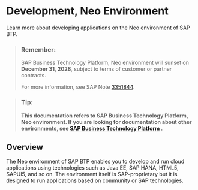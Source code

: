 <!-- loio4543511443c640da94f2850f8f73dda2 -->

# Development, Neo Environment

Learn more about developing applications on the Neo environment of SAP BTP.

> ### Remember:  
> SAP Business Technology Platform, Neo environment will sunset on **December 31, 2028**, subject to terms of customer or partner contracts.
> 
> For more information, see SAP Note [3351844](https://me.sap.com/notes/3351844).

> ### Tip:  
> **This documentation refers to SAP Business Technology Platform, Neo environment. If you are looking for documentation about other environments, see [SAP Business Technology Platform](https://help.sap.com/docs/btp/sap-business-technology-platform/sap-business-technology-platform?version=Cloud) .**



<a name="loio4543511443c640da94f2850f8f73dda2__section_jms_z5d_53b"/>

## Overview

The Neo environment of SAP BTP enables you to develop and run cloud applications using technologies such as Java EE, SAP HANA, HTML5, SAPUI5, and so on. The environment itself is SAP-proprietary but it is designed to run applications based on community or SAP technologies.

